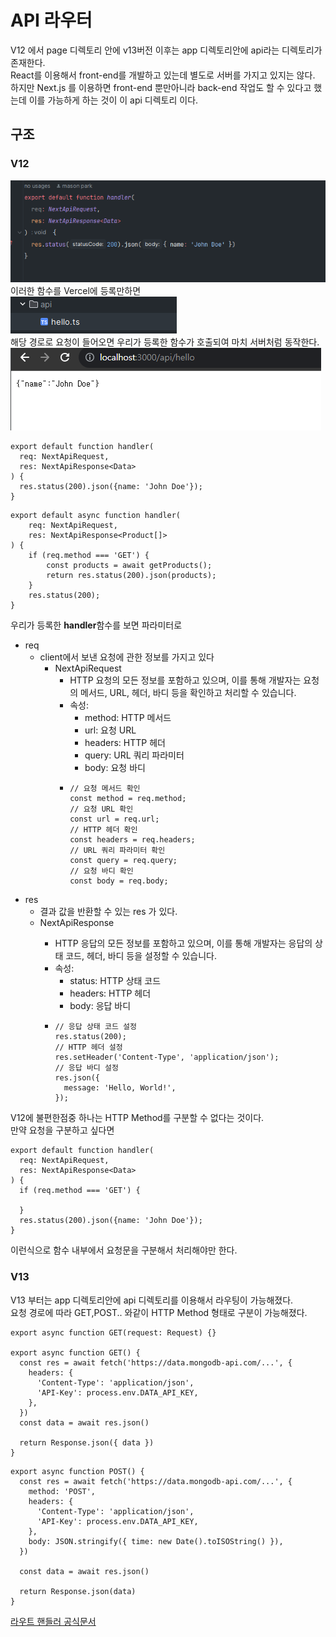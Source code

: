 # API 라우터
V12 에서 page 디렉토리 안에 v13버전 이후는 app 디렉토리안에 api라는 디렉토리가 존재한다.  
React를 이용해서 front-end를 개발하고 있는데 별도로 서버를 가지고 있지는 않다.  
하지만 Next.js 를 이용하면 front-end 뿐만아니라 back-end 작업도 할 수 있다고 했는데 이를 가능하게 하는 것이 이 api 디렉토리 이다.  

## 구조

### V12
![](../../public/api.png)  
이러한 함수를 Vercel에 등록만하면  
![](../../public/api1.png)  
해당 경로로 요청이 들어오면 우리가 등록한 함수가 호출되여 마치 서버처럼 동작한다.  
![](../../public/api2.png)


```
export default function handler(
  req: NextApiRequest,
  res: NextApiResponse<Data>
) {
  res.status(200).json({name: 'John Doe'});
}
```
  
```
export default async function handler(
    req: NextApiRequest,
    res: NextApiResponse<Product[]>
) {
    if (req.method === 'GET') {
        const products = await getProducts();
        return res.status(200).json(products);
    }
    res.status(200);
}
```
  
우리가 등록한 **handler**함수를 보면 파라미터로  
* req
  * client에서 보낸 요청에 관한 정보를 가지고 있다
    * NextApiRequest
      * HTTP 요청의 모든 정보를 포함하고 있으며, 이를 통해 개발자는 요청의 메서드, URL, 헤더, 바디 등을 확인하고 처리할 수 있습니다.
      * 속성:
        * method: HTTP 메서드
        * url: 요청 URL
        * headers: HTTP 헤더
        * query: URL 쿼리 파라미터
        * body: 요청 바디
      * ```
        // 요청 메서드 확인
        const method = req.method;  
        // 요청 URL 확인
        const url = req.url;
        // HTTP 헤더 확인
        const headers = req.headers;
        // URL 쿼리 파라미터 확인
        const query = req.query;
        // 요청 바디 확인
        const body = req.body;
        ```
* res
  * 결과 값을 반환할 수 있는 res 가 있다.
  * NextApiResponse<Data>
    * HTTP 응답의 모든 정보를 포함하고 있으며, 이를 통해 개발자는 응답의 상태 코드, 헤더, 바디 등을 설정할 수 있습니다.
    * 속성:
      * status: HTTP 상태 코드
      * headers: HTTP 헤더
      * body: 응답 바디
    * ```
      // 응답 상태 코드 설정
      res.status(200);
      // HTTP 헤더 설정
      res.setHeader('Content-Type', 'application/json');
      // 응답 바디 설정
      res.json({
        message: 'Hello, World!',
      });
      ```
      
  
V12에 불편한점중 하나는 HTTP Method를 구분할 수 없다는 것이다.  
만약 요청을 구분하고 싶다면  
```
export default function handler(
  req: NextApiRequest,
  res: NextApiResponse<Data>
) {
  if (req.method === 'GET') {
    
  }
  res.status(200).json({name: 'John Doe'});
}
```
이런식으로 함수 내부에서 요청문을 구분해서 처리해야만 한다.  
  
### V13
V13 부터는 app 디렉토리안에 api 디렉토리를 이용해서 라우팅이 가능해졌다.  
요청 경로에 따라 GET,POST.. 와같이 HTTP Method 형태로 구분이 가능해졌다.  
```
export async function GET(request: Request) {}

export async function GET() {
  const res = await fetch('https://data.mongodb-api.com/...', {
    headers: {
      'Content-Type': 'application/json',
      'API-Key': process.env.DATA_API_KEY,
    },
  })
  const data = await res.json()
 
  return Response.json({ data })
}
```

```
export async function POST() {
  const res = await fetch('https://data.mongodb-api.com/...', {
    method: 'POST',
    headers: {
      'Content-Type': 'application/json',
      'API-Key': process.env.DATA_API_KEY,
    },
    body: JSON.stringify({ time: new Date().toISOString() }),
  })
 
  const data = await res.json()
 
  return Response.json(data)
}
```

[라우트 핸들러 공식문서](https://nextjs.org/docs/app/building-your-application/routing/route-handlers)